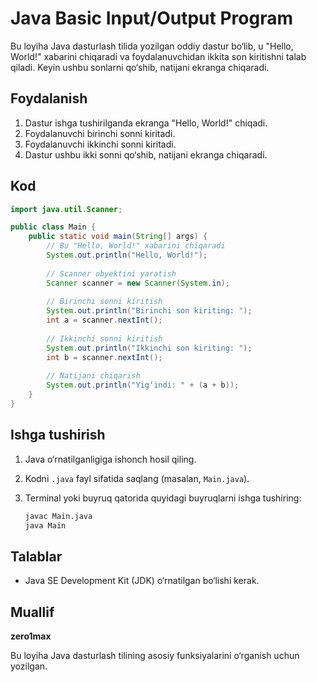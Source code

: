 # Java Basic Input/Output Program

Bu loyiha Java dasturlash tilida yozilgan oddiy dastur bo‘lib, u "Hello, World!" xabarini chiqaradi va foydalanuvchidan ikkita son kiritishni talab qiladi. Keyin ushbu sonlarni qo‘shib, natijani ekranga chiqaradi.

## Foydalanish

1. Dastur ishga tushirilganda ekranga "Hello, World!" chiqadi.
2. Foydalanuvchi birinchi sonni kiritadi.
3. Foydalanuvchi ikkinchi sonni kiritadi.
4. Dastur ushbu ikki sonni qo‘shib, natijani ekranga chiqaradi.

## Kod

```java
import java.util.Scanner;

public class Main {
    public static void main(String[] args) {
        // Bu "Hello, World!" xabarini chiqaradi
        System.out.println("Hello, World!");
        
        // Scanner obyektini yaratish
        Scanner scanner = new Scanner(System.in);
        
        // Birinchi sonni kiritish
        System.out.println("Birinchi son kiriting: ");
        int a = scanner.nextInt();
        
        // Ikkinchi sonni kiritish
        System.out.println("Ikkinchi son kiriting: ");
        int b = scanner.nextInt();
        
        // Natijani chiqarish
        System.out.println("Yig‘indi: " + (a + b));
    }
}
```

## Ishga tushirish

1. Java o‘rnatilganligiga ishonch hosil qiling.
2. Kodni `.java` fayl sifatida saqlang (masalan, `Main.java`).
3. Terminal yoki buyruq qatorida quyidagi buyruqlarni ishga tushiring:
   
   ```sh
   javac Main.java
   java Main
   ```

## Talablar

- Java SE Development Kit (JDK) o‘rnatilgan bo‘lishi kerak.

## Muallif

**zero1max**

Bu loyiha Java dasturlash tilining asosiy funksiyalarini o‘rganish uchun yozilgan.

